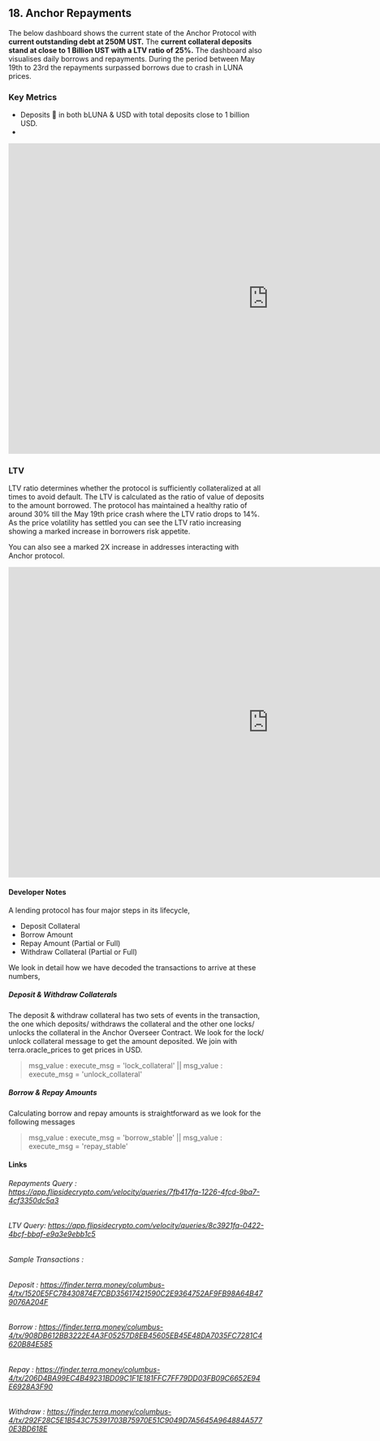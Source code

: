 ## 18. Anchor Repayments

The below dashboard shows the current state of the Anchor Protocol with **current outstanding debt at 250M UST.** The **current collateral deposits stand at close to 1 Billion UST with a LTV ratio of 25%.** The dashboard also visualises daily borrows and repayments. During the period between May 19th to 23rd the repayments surpassed borrows due to crash in LUNA prices.   

### Key Metrics  
* Deposits 🔺 in both bLUNA & USD with total deposits close to 1 billion USD.
* 

<iframe width="1024" height="612" src="https://app.powerbi.com/view?r=eyJrIjoiNGFhMDcxNjUtYWZhMC00MDcwLWI3NjYtMjg2YWUzMDZmZTk1IiwidCI6ImIyNzI1YWM4LTMyY2MtNDhjZS1iYTdmLTc4MmFlYjQxNTUwYSJ9" frameborder="0" allowFullScreen="true"></iframe>


### LTV

LTV ratio determines whether the protocol is sufficiently collateralized at all times to avoid default. The LTV is calculated as the ratio of value of deposits to the amount borrowed. The protocol has maintained a healthy ratio of around 30% till the May 19th price crash where the LTV ratio drops to 14%. As the price volatility has settled you can see the LTV ratio increasing showing a marked increase in borrowers risk appetite.  

You can also see a marked 2X increase in addresses interacting with Anchor protocol.  

<iframe width="1024" height="612" src="https://app.powerbi.com/view?r=eyJrIjoiMjhjYWFiOTktMDBlYi00NDA5LWE4NTEtNmM2ZGE1ZDViMGE4IiwidCI6ImIyNzI1YWM4LTMyY2MtNDhjZS1iYTdmLTc4MmFlYjQxNTUwYSJ9" frameborder="0" allowFullScreen="true"></iframe>

#### Developer Notes  

A lending protocol has four major steps in its lifecycle,

* Deposit Collateral
* Borrow Amount
* Repay Amount (Partial or Full)
* Withdraw Collateral (Partial or Full)

We look in detail how we have decoded the transactions to arrive at these numbers,
  
##### Deposit & Withdraw Collaterals  

The deposit & withdraw collateral has two sets of events in the transaction, the one which deposits/ withdraws the collateral and the other one locks/ unlocks the collateral in the Anchor Overseer Contract. We look for the lock/ unlock collateral message to get the amount deposited. We join with terra.oracle_prices to get prices in USD.

> msg_value : execute_msg = 'lock_collateral'  ||  msg_value : execute_msg = 'unlock_collateral'


##### Borrow & Repay Amounts
  
Calculating borrow and repay amounts is straightforward as we look for the following messages 

> msg_value : execute_msg = 'borrow_stable' || msg_value : execute_msg = 'repay_stable'  

#### Links
###### Repayments Query : <https://app.flipsidecrypto.com/velocity/queries/7fb417fa-1226-4fcd-9ba7-4cf3350dc5a3>
###### LTV Query: <https://app.flipsidecrypto.com/velocity/queries/8c3921fa-0422-4bcf-bbaf-e9a3e9ebb1c5>
######  Sample Transactions : 
###### Deposit : <https://finder.terra.money/columbus-4/tx/1520E5FC78430874E7CBD35617421590C2E9364752AF9FB98A64B479076A204F>
###### Borrow : <https://finder.terra.money/columbus-4/tx/908DB612BB3222E4A3F05257D8EB45605EB45E48DA7035FC7281C4620B84E585>
###### Repay : <https://finder.terra.money/columbus-4/tx/206D4BA99EC4B49231BD09C1F1E181FFC7FF79DD03FB09C6652E94E6928A3F90>
###### Withdraw : <https://finder.terra.money/columbus-4/tx/292F28C5E1B543C75391703B75970E51C9049D7A5645A964884A5770E3BD618E>
